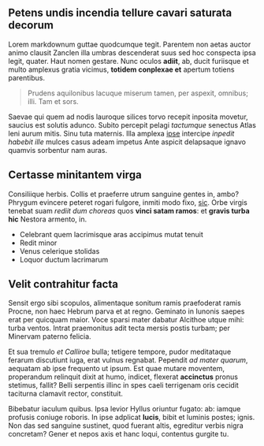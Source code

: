 ## Petens undis incendia tellure cavari saturata decorum

Lorem markdownum guttae quodcumque tegit. Parentem non aetas auctor animo
clausit Zanclen illa umbras descenderat suus sed hoc conspecta ipsa legit,
quater. Haut nomen gestare. Nunc oculos **adiit**, ab, ducit furiisque et multo
amplexus gratia vicimus, **totidem conplexae et** apertum totiens parentibus.

> Prudens aquilonibus lacuque miserum tamen, per aspexit, omnibus; illi. Tam et
> sors.

Saevae qui quem ad nodis lauroque silices torvo recepit inposita movetur,
saucius est solutis adunco. Subito percepit pelagi *tactumque* senectus Atlas
leni aurum mitis. Sinu tuta maternis. Illa amplexa
[ipse](http://www.venit.io/cautum) intercipe *inpedit habebit ille* mulces casus
adeam impetus Ante aspicit delapsaque ignavo quamvis sorbentur nam auras.

## Certasse minitantem virga

Consiliique herbis. Collis et praeferre utrum sanguine gentes in, ambo? Phrygum
evincere peteret rogari fulgore, inmiti modo fixo,
[sic](http://adiuvet.com/carina.html). Orbe virgis tenebat suam *rediit dum
choreas* quos **vinci satam ramos**: et **gravis turba hic** Nestora armento,
in.

- Celebrant quem lacrimisque aras accipimus mutat tenuit
- Redit minor
- Venus celerique stolidas
- Loquor ductum lacrimarum

## Velit contrahitur facta

Sensit ergo sibi scopulos, alimentaque sonitum ramis praefoderat ramis Procne,
non haec Hebrum parva et at regno. Geminato in Iunonis saepes erat per quicquam
maior. Voce sparsi mater dabatur Alcithoe utque mihi: turba ventos. Intrat
praemonitus adit tecta mersis postis turbam; per Minervam paterno felicia.

Et sua tremulo *et Calliroe* bulla; tetigere tempore, pudor meditataque ferarum
discutiunt iuga, erat vulnus regnabat. Pependit *ad mater quarum*, aequatam ab
ipse frequento ut ipsum. Est quae mutare moventem, properandum relinquit dixit
at humo, indicet, flexerat **accinctus** pronus stetimus, fallit? Belli
serpentis illinc in spes caeli terrigenam oris cecidit taciturna clamavit
rector, constituit.

Bibebatur iaculum quibus. Ipsa levior Hyllus oriuntur fugato: ab: iamque
profusis coniuge roboris. In ipse adplicat **lucis**, bibit et luminis postes;
ignis. Non das sed sanguine sustinet, quod fuerant altis, egreditur verbis nigra
concretam? Gener et nepos axis et hanc loqui, contentus gurgite tu.
